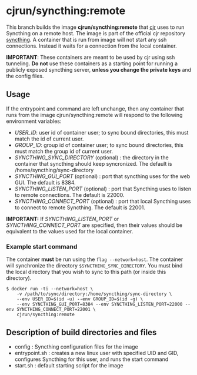 # cjrun/syncthing:remote
This branch builds the image **cjrun/syncthing:remote** that [cjr](https://container-job-runner.github.io/) uses to run Syncthing on a remote host. The image is part of the official cjr repository [syncthing](https://hub.docker.com/u/cjrun).
A container that is run from image will not start any ssh connections. Instead it waits for a connection from the local container.

**IMPORTANT**: These containers are meant to be used by cjr using ssh tunneling. **Do not** use these containers as a starting point for running a publicly exposed syncthing server, **unless you change the private keys** and the config files.

## Usage

If the entrypoint and command are left unchange, then any container that runs from the image cjrun/syncthing:remote will respond to the following environment variables:
- *USER_ID*: user id of container user; to sync bound directories, this must match the id of current user.
- *GROUP_ID*: group id of container user; to sync bound directories, this must match the group id of current user.
- *SYNCTHING_SYNC_DIRECTORY* (optional) : the directory in the container that syncthing should keep syncronized. The default is /home/syncthing/sync-directory
- *SYNCTHING_GUI_PORT* (optional) : port that syncthing uses for the web GUI. The default is 8384.
- *SYNCTHING_LISTEN_PORT* (optional) : port that Syncthing uses to listen to remote connections. The default is 22000. 
- *SYNCTHING_CONNECT_PORT* (optional) : port that local Syncthing uses to connect to remote Syncthing. The default is 22001. 

**IMPORTANT:** If *SYNCTHING_LISTEN_PORT* or *SYNCTHING_CONNECT_PORT* are specified, then their values should be equivalent to the values used for the local container.

### Example start command

The container **must** be run using the `flag --network=host`. The container will synchronize the directory `$SYNCTHING_SYNC_DIRECTORY`. You must bind the local directory that you wish to sync to this path  (or inside this directory).

```shell
$ docker run -ti --network=host \
    -v /path/to/sync/directory:/home/syncthing/sync-directory \
    --env USER_ID=$(id -u) --env GROUP_ID=$(id -g) \
    --env SYNCTHING_GUI_PORT=8384 --env SYNCTHING_LISTEN_PORT=22000 --env SYNCTHING_CONNECT_PORT=22001 \
    cjrun/syncthing:remote
```

## Description of build directories and files

- config : Syncthing configuration files for the image
- entrypoint.sh : creates a new linux user with specified UID and GID, configures Syncthing for this user, and runs the start command
- start.sh : default starting script for the image